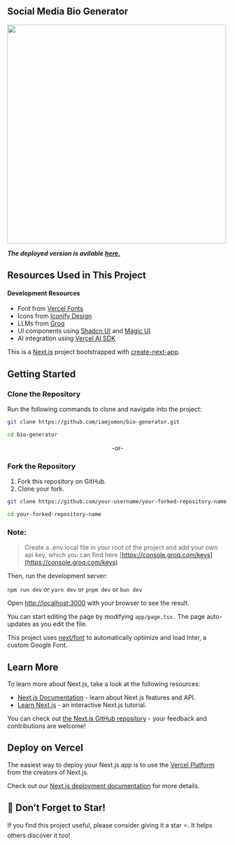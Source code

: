 ## Social Media Bio Generator

<img src ="https://github.com/user-attachments/assets/f1e8b08c-c142-43a5-a5c0-6c19bd341d62" width="500">

***The deployed version is avilable [here.](https://bio-generator-jomon.vercel.app/)***

## Resources Used in This Project

#### Development Resources

- Font from [Vercel Fonts](https://vercel.com/font/) <br />
- Icons from [Iconify Design](https://icon-sets.iconify.design/) <br />
- LLMs from [Groq](https://groq.com/) <br />
- UI components using [Shadcn UI](https://ui.shadcn.com/) and [Magic UI](https://magicui.design/) <br />
- AI integration using [Vercel AI SDK](https://sdk.vercel.ai/) <br />


This is a [Next.js](https://nextjs.org/) project bootstrapped with [create-next-app](https://github.com/vercel/next.js/tree/canary/packages/create-next-app).

## Getting Started  

### Clone the Repository  
Run the following commands to clone and navigate into the project:

```bash  
git clone https://github.com/iamjomon/bio-generator.git
```
```bash
cd bio-generator
```

<p align ="center">-or-</p>

### Fork the Repository  
1. Fork this repository on GitHub.  
2. Clone your fork.

```bash  
git clone https://github.com/your-username/your-forked-repository-name.git
```
```bash
cd your-forked-repository-name    
```

### Note:
> Create a .env.local file in your root of the project and add your own api key, which you can find here [https://console.groq.com/keys](https://console.groq.com/keys)

Then, run the development server:

`npm run dev` or `yarn dev` or `pnpm dev` or `bun dev`

Open [http://localhost:3000](http://localhost:3000) with your browser to see the result.

You can start editing the page by modifying `app/page.tsx.` The page auto-updates as you edit the file.

This project uses [next/font](https://nextjs.org/docs/basic-features/font-optimization) to automatically optimize and load Inter, a custom Google Font.

## Learn More

To learn more about Next.js, take a look at the following resources:

- [Next.js Documentation](https://nextjs.org/docs) - learn about Next.js features and API.
- [Learn Next.js](https://nextjs.org/learn) - an interactive Next.js tutorial.

You can check out [the Next.js GitHub repository](https://github.com/vercel/next.js/) - your feedback and contributions are welcome!

## Deploy on Vercel

The easiest way to deploy your Next.js app is to use the [Vercel Platform](https://vercel.com/new?utm_medium=default-template&filter=next.js&utm_source=create-next-app&utm_campaign=create-next-app-readme) from the creators of Next.js.

Check out our [Next.js deployment documentation](https://nextjs.org/docs/deployment) for more details.

## 🌟 Don’t Forget to Star!
If you find this project useful, please consider giving it a star ⭐. It helps others discover it too!
